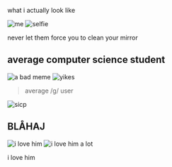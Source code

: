 what i actually look like

![me](/img/face.jpg?h=1000&w=300) ![selfie](/img/selfie.jpg?h=1000&w=300)

never let them force you to clean your mirror

## average computer science student

![a bad meme](/img/its_true_1.jpg?h=300&w=400) ![yikes](/img/its_true_2.jpg?h=300&w=400)

> average /g/ user

![sicp](/img/sicp.jpg)

## BLÅHAJ

![i love him](/img/shark1.jpg?h=1000&w=400) ![i love him a lot](/img/shark3.jpg?h=1000&w=400)

i love him
